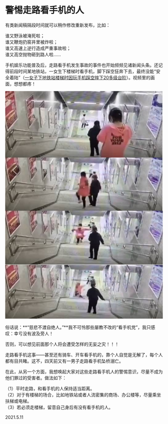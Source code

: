 # 警惕走路看手机的人
   
有类新闻稿隔段时间就可以稍作修改重新发布，比如：   
   
谁又野泳被淹死啦；   
谁又鞭炮扔窑井里被炸啦；   
谁又高速上逆行造成严重事故啦；   
谁又高空抛物砸到路人啦……   
   
手机娱乐功能普及后，走路看手机发生事故的事件也开始频频见诸新闻头条。还记得前段时间某地铁站，一女生下楼梯时看手机，脚下踩空狂奔下去，最终没能“安全着陆”（[一女子下地铁站楼梯时因玩手机踩空摔下20多级台阶](http://www.bjnews.com.cn/wevideo/2020/10/19/778971.html)）。视频里的画面，想想都疼！   
   
![wzws_zlgsj.jpg](..\Images\wzws_zlgsj.jpg)   
   
俗话说：**“慈悲不渡自绝人。”**我不可怜那些屡教不改的“看手机党”，我只感叹：幸亏没有波及旁人！   
   
否则，可以想见前面那个人将会遭受怎样的无妄之灾！！！   
   
走路看手机这事——甚至还有骑车、开车看手机的，靠个人自觉是无解了，每个人都有目共睹。这不，四天前又有一男子走路看手机坠桥溺亡。   
   
   
在此，从另一个方面，我想唤起大家对这些走路看手机人的警惕意识，尽量不成为他们罪过的受害者。做法如下：
   
（1）平时走路，和看手机的人保持适当距离。   
（2）对于有楼梯的场合，比如地铁站或者人流密集的商场、办公楼等，尽量乘坐扶梯或电梯。   
（3）若必须走楼梯，留意自己身后有没有看手机的人。   
   
2021.5.11